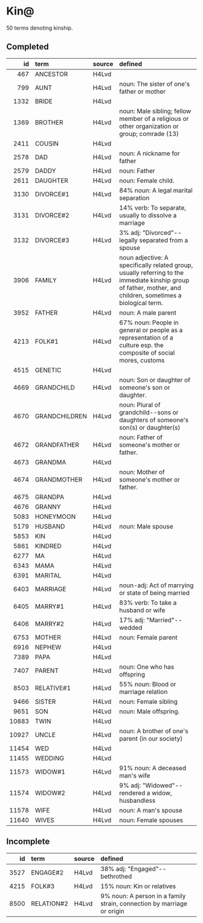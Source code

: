 # Kin@

50 terms denoting kinship.

## Completed

|    id | term          | source   | defined                                                                                                                                                        |
|------:|:--------------|:---------|:---------------------------------------------------------------------------------------------------------------------------------------------------------------|
|   467 | ANCESTOR      | H4Lvd    |                                                                                                                                                                |
|   799 | AUNT          | H4Lvd    | noun: The sister of one's father or mother                                                                                                                     |
|  1332 | BRIDE         | H4Lvd    |                                                                                                                                                                |
|  1369 | BROTHER       | H4Lvd    | noun: Male sibling; fellow member of a religious or other organization  or group; comrade (13)                                                                 |
|  2411 | COUSIN        | H4Lvd    |                                                                                                                                                                |
|  2578 | DAD           | H4Lvd    | noun: A nickname for father                                                                                                                                    |
|  2579 | DADDY         | H4Lvd    | noun: Father                                                                                                                                                   |
|  2611 | DAUGHTER      | H4Lvd    | noun: Female child.                                                                                                                                            |
|  3130 | DIVORCE#1     | H4Lvd    | 84% noun: A legal marital separation                                                                                                                           |
|  3131 | DIVORCE#2     | H4Lvd    | 14% verb: To separate, usually to dissolve a marriage                                                                                                          |
|  3132 | DIVORCE#3     | H4Lvd    | 3% adj: "Divorced"--legally separated from a spouse                                                                                                            |
|  3906 | FAMILY        | H4Lvd    | noun adjective: A specifically related group, usually referring to the  immediate kinship group of father, mother, and children, sometimes a biological  term. |
|  3952 | FATHER        | H4Lvd    | noun: A male parent                                                                                                                                            |
|  4213 | FOLK#1        | H4Lvd    | 67% noun: People in general or people as a representation of a culture  esp. the composite of social mores, customs                                            |
|  4515 | GENETIC       | H4Lvd    |                                                                                                                                                                |
|  4669 | GRANDCHILD    | H4Lvd    | noun: Son or daughter of someone's son or daughter.                                                                                                            |
|  4670 | GRANDCHILDREN | H4Lvd    | noun: Plural of grandchild--sons or daughters of someone's son(s) or daughter(s)                                                                               |
|  4672 | GRANDFATHER   | H4Lvd    | noun: Father of someone's mother or father.                                                                                                                    |
|  4673 | GRANDMA       | H4Lvd    |                                                                                                                                                                |
|  4674 | GRANDMOTHER   | H4Lvd    | noun: Mother of someone's mother or father.                                                                                                                    |
|  4675 | GRANDPA       | H4Lvd    |                                                                                                                                                                |
|  4676 | GRANNY        | H4Lvd    |                                                                                                                                                                |
|  5083 | HONEYMOON     | H4Lvd    |                                                                                                                                                                |
|  5179 | HUSBAND       | H4Lvd    | noun: Male spouse                                                                                                                                              |
|  5853 | KIN           | H4Lvd    |                                                                                                                                                                |
|  5861 | KINDRED       | H4Lvd    |                                                                                                                                                                |
|  6277 | MA            | H4Lvd    |                                                                                                                                                                |
|  6343 | MAMA          | H4Lvd    |                                                                                                                                                                |
|  6391 | MARITAL       | H4Lvd    |                                                                                                                                                                |
|  6403 | MARRIAGE      | H4Lvd    | noun-adj: Act of marrying or state of being married                                                                                                            |
|  6405 | MARRY#1       | H4Lvd    | 83% verb: To take a husband or wife                                                                                                                            |
|  6406 | MARRY#2       | H4Lvd    | 17% adj: "Married"--wedded                                                                                                                                     |
|  6753 | MOTHER        | H4Lvd    | noun: Female parent                                                                                                                                            |
|  6916 | NEPHEW        | H4Lvd    |                                                                                                                                                                |
|  7389 | PAPA          | H4Lvd    |                                                                                                                                                                |
|  7407 | PARENT        | H4Lvd    | noun: One who has offspring                                                                                                                                    |
|  8503 | RELATIVE#1    | H4Lvd    | 55% noun: Blood or marriage relation                                                                                                                           |
|  9466 | SISTER        | H4Lvd    | noun: Female sibling                                                                                                                                           |
|  9651 | SON           | H4Lvd    | noun: Male offspring.                                                                                                                                          |
| 10883 | TWIN          | H4Lvd    |                                                                                                                                                                |
| 10927 | UNCLE         | H4Lvd    | noun: A brother of one's parent (in our society)                                                                                                               |
| 11454 | WED           | H4Lvd    |                                                                                                                                                                |
| 11455 | WEDDING       | H4Lvd    |                                                                                                                                                                |
| 11573 | WIDOW#1       | H4Lvd    | 91% noun: A deceased man's wife                                                                                                                                |
| 11574 | WIDOW#2       | H4Lvd    | 9% adj: "Widowed"--rendered a widow, husbandless                                                                                                               |
| 11578 | WIFE          | H4Lvd    | noun: A man's spouse                                                                                                                                           |
| 11640 | WIVES         | H4Lvd    | noun: Female spouses                                                                                                                                           |

## Incomplete

|   id | term       | source   | defined                                                                |
|-----:|:-----------|:---------|:-----------------------------------------------------------------------|
| 3527 | ENGAGE#2   | H4Lvd    | 38% adj: "Engaged"--bethrothed                                         |
| 4215 | FOLK#3     | H4Lvd    | 15% noun: Kin or relatives                                             |
| 8500 | RELATION#2 | H4Lvd    | 9% noun: A person in a family strain, connection by marriage or origin |